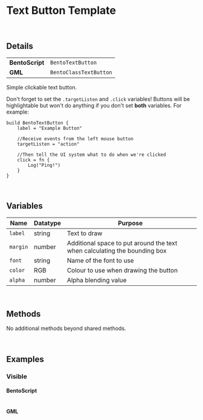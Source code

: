 # Text Button Template

&nbsp;

## Details

<table>
    <tr>
		<td><b>BentoScript</b></td>
		<td><code>BentoTextButton</code></td>
    </tr>
    <tr>
		<td><b>GML</b></td>
		<td><code>BentoClassTextButton</code></td>
    </tr>
</table>

Simple clickable text button.

Don't forget to set the `.targetListen` and `.click` variables! Buttons will be highlightable but won't do anything if you don't set **both** variables. For example:

```
build BentoTextButton {
    label = "Example Button"
    
    //Receive events from the left mouse button
    targetListen = "action"
    
    //Then tell the UI system what to do when we're clicked
    click = fn {
        Log("Ping!")
    }
}
```

&nbsp;

## Variables

| Name     | Datatype | Purpose                                                                   |
|----------|----------|---------------------------------------------------------------------------|
| `label`  | string   | Text to draw                                                              |
| `margin` | number   | Additional space to put around the text when calculating the bounding box |
| `font`   | string   | Name of the font to use                                                   |
| `color`  | RGB      | Colour to use when drawing the button                                     |
| `alpha`  | number   | Alpha blending value                                                      |

&nbsp;

## Methods

No additional methods beyond shared methods.

&nbsp;

## Examples

### Visible

<!-- tabs:start -->

#### **BentoScript**

```

```

#### **GML**

```

```

<!-- tabs:end -->